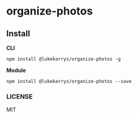 organize-photos
======================

## Install

**CLI**
```
npm install @lukekarrys/organize-photos -g
```

**Module**
```
npm install @lukekarrys/organize-photos --save
```

### LICENSE

MIT

